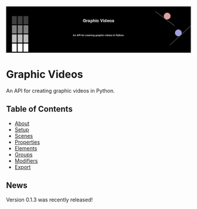 ![logo](https://raw.githubusercontent.com/medilocus/graphic_videos/main/images/banner.jpg)

# Graphic Videos

An API for creating graphic videos in Python.

## Table of Contents

* [About][about]
* [Setup][setup]
* [Scenes][scenes]
* [Properties][props]
* [Elements][elements]
* [Groups][groups]
* [Modifiers][modifiers]
* [Export][export]

## News

Version 0.1.3 was recently released!

[about]: https://medilocus.github.io/graphic_videos/about
[setup]: https://medilocus.github.io/graphic_videos/setup
[scenes]: https://medilocus.github.io/graphic_videos/scene
[props]: https://medilocus.github.io/graphic_videos/props
[elements]: https://medilocus.github.io/graphic_videos/elements
[groups]: https://medilocus.github.io/graphic_videos/groups
[modifiers]: https://medilocus.github.io/graphic_videos/modifiers
[export]: https://medilocus.github.io/graphic_videos/export

